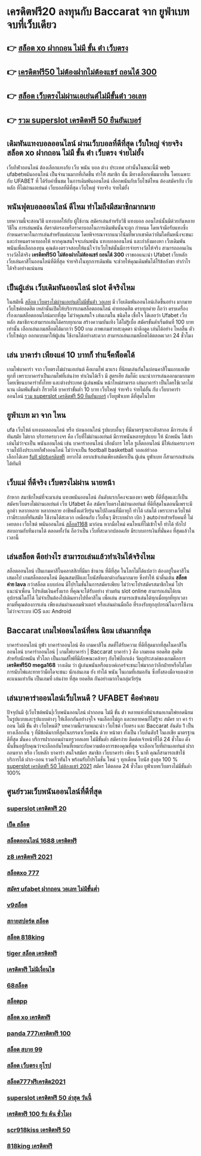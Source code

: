 # เครดิตฟรี20 ลงทุนกับ Baccarat  จาก ยูฟ่าเบท จบที่เว็บเดียว

## 👉 [สล็อต xo ฝากถอน ไม่มี ขั้น ต่ํา เว็บตรง](https://www.ufaeat.com/ufabet-master-login/)
## 👉 [เครดิตฟรี50 ไม่ต้องฝากไม่ต้องแชร์ ถอนได้ 300](https://www.ufaeat.com/)
## 👉 [สล็อต เว็บตรงไม่ผ่านเอเย่นต์ไม่มีขั้นต่ํา วอเลท](https://www.ufaeat.com/regis-ufabet-master-free/)
## 👉 [รวม superslot เครดิตฟรี 50 ยืนยันเบอร์](https://www.ufaeat.com/)

##  เดิมพันแทงบอลออนไลน์ ผ่านเว็บบอลที่ดีที่สุด  เว็บใหญ่ จ่ายจริง **สล็อต xo ฝากถอน ไม่มี ขั้น ต่ํา เว็บตรง** จ่ายไม่ยั้ง

 เว็บกีฬาออนไลน์ ต้องเลือกแทงกับ เว็บ พนัน บอล ต่าง ประเทศ เท่านั้นในขณะนี้มี web ufabetพนันออนไลน์ เป็นจำนวนมากที่เกิดขึ้น ทำให้ สมาชิก นั้น มีทางเลือกเพิ่มมากขึ้น โดยเฉพาะกับ UFABET ที่   ได้รับคำชื่นชม ในการเดิมพันออนไลน์ เลือกพนันกับเว็บไซต์ไหน ต้องสมัครกับ เว็บหลัก ที่ไม่ผ่านเอเย่นต์  เว็บบอลที่ดีที่สุด เว็บใหญ่ จ่ายจริง จ่ายไม่ยั้ง

##  พนันฟุตบอลออนไลน์   ดีไหม  ทำไมถึงมีสมาชิกมากมาย

บทความนี้จะสอนวิธี  แทงบอลให้กับ ผู้ใช้งาน สมัครเล่นสำหรับวิธี แทงบอล ออนไลน์นั้นมีด้วยกันหลายวิธีใน การเล่นพนัน  อัตราต่อรองหรือราคาบอลในการเดิมพันนั้นจะถูก กำหนด โดยเจ้ามือรับแทงซึ่งกำหนดราคาในการเล่นสำหรับแต่ละเกม โดยพิจารณาจากแนวโน้มที่พวกเขาคิดว่าทีมใดทีมหนึ่งจะชนะ และกำหนดราคาบอลให้ หากคุณสนใจจะเล่นพนัน แทงบอลออนไลน์ และกำลังมองหา เว็บเดิมพันพนันเพื่อเลือกลงทุน คุณต้องตรวจสอบให้แน่ใจว่าเว็บไซต์นั้นมีการจ่ายรางวัลให้จริง สามารถถอนเงินรางวัลได้จริง **เครดิตฟรี50 ไม่ต้องฝากไม่ต้องแชร์ ถอนได้ 300** เราขออแนะนำ  Ufabet เว็บหลัก เว็บเล่นคาสิโนออนไลน์ที่ดีที่สุด  จ่ายจริงในทุกการเดิมพัน จะช่วยให้คุณเดิมพันได้ไร้ข้อกังขา  ทำกำไร ได้จริงอย่างแน่นอน

##  เป็นผู้เล่น  เว็บเดิมพันออนไลน์  slot  ดีจริงไหม

 ในสมัยนี้ [สล็อต เว็บตรงไม่ผ่านเอเย่นต์ไม่มีขั้นต่ํา วอเลท](https://www.ufaeat.com/) มี เว็บเดิมพันออนไลน์เกิดขึ้นอย่าง มากมาย เว็บไซค์ยอดฮิต เหล่านั้นเปิดให้บริการเกมสล็อตออนไลน์  ค่ายยอดฮิต ครบทุกค่าย  ถือว่า ครบเครื่อง เรื่องเกมสล็อตออนไลน์มากที่สุด  ไม่ว่าคุณสนใจ เล่นเกมใน ชนิดใด  เชื่อใจ ได้เลยว่า  Ufabet เว็บหลัก สมาชิกจะสามารถเล่นได้ครบทุกเกม สร้างความบันเทิง ได้ไม่รู้เบื่อ สมัครขั้นต่ำเริ่มต้นที่ 100 บาทเท่านั้น เลือกเล่นเกมสล็อตได้มากว่า 500 เกม ภาพเกมสวยสะดุดตา น่าดึงดูด เล่นได้อย่าง ไหลลื่น ตัวเว็บไซค์ถูก ออกแบบมาให้ผู้เล่น ใช้งานได้อย่างสะดวก สามารถเล่นเกมสล็อตได้ตลอดเวลา 24 ชั่วโมง

## เล่น บาคาร่า เพียงแค่ 10 บาทก็ ทำแจ็คพ็อตได้

 เกมไพ่บาคาร่า  จาก  เว็บตรงไม่ผ่านเอเย่นต์  คือเกมไพ่  มาแรง  ที่นิยมเล่นกันในบ่อนคาสิโนแถบเอเชียทุกที่  เพราะบาคาร่าเป็นเกมไพ่ที่เล่นง่าย ทำเงินได้เร็ว มี สูตรเฮีย ล้มโต๊ะ   แนะนำการเล่นออกมามากมาย โดยเซียนบาคาร่าทั้งไทย และต่างประเทศ  ผู้เล่นพนัน หน้าใหม่สามารถ เล่นบาคาร่า เป็นโดยใช้เวลาไม่นาน เดิมพันขั้นต่ำ ก็รวยได้ บาคาร่าขั้นต่ำ 10 บาท  เว็บใหญ่ จ่ายจริง จ่ายไม่อั้น กับ เว็บบาคาร่าออนไลน์  [รวม superslot เครดิตฟรี 50 ยืนยันเบอร์](https://www.ufaeat.com/regis-ufabet-master-free/) เว็บยูฟ่าเบท ดีที่สุดในไทย


## ยูฟ่าเบท มา จาก ไหน

 ufa  เว็บไซต์  แทงบอลออนไลน์    หรือ  บ่อนออนไลน์  รูปแบบอื่นๆ   ที่มีมาตรฐานระดับสากล  มีการเล่น   ที่ทันสมัย    ไม่ยาก บริการครบวงจร   คือ   เว็บที่ไม่ผ่านเอเย่นต์  มีการพนันหลายรูปแบบ ให้ นักพนัน  ได้เข้าเล่นไม่ว่าจะเป็น  พนันออนไลน์   เช่น  บาคาร่าออนไลน์   เสือมังกร  ไฮโล รูเล็ตออนไลน์    มีให้เล่นครบวงจร   รวมไปถึงประเภทกีฬาออนไลน์   ไม่ว่าจะเป็น  football  basketball วอลเล่ย์วอล  
  เลือกได้เลย    [full slotเครดิตฟรี](https://www.ufaeat.com/credit-free-50/) อยากได้   อยากเข้าเล่นเพียงสมัครเป็น ผู้เล่น ยูฟ่าเบท  ก็สามารถเข้าเล่นได้ทันที


##  เว็บแม่ ที่ดีจริง เว็บตรงไม่ผ่าน นายหน้า 

ถ้าหาก สมาชิกใหม่ที่จะมาเล่น แทงพนันออนไลน์ อันดับแรกก็คงจะมองหา web ที่ดีที่สุดและก็เป็น สมัครเว็บตรงไม่ผ่านเอเย่นต์   เว็บ Ufabet คือ สมัครเว็บตรงไม่ผ่านเอเย่นต์  ที่ดีที่สุดในตอนนี้เพราะมีลูกค้า  หลากหลาย หลากหลาย อาชีพตั้งแต่วัยรุ่นจนไปถึงคนที่มีอายุก็ ทำได้ เล่นได้ เพราะทางเว็บไซต์ เรามีระบบที่ทันสมัย ใช้งานได้สะดวก เหมือนกับ เว็บอื่นๆ มีระบบฝาก   เบิก } autoง่ายสำหรับคนที่ ไม่เคยลอง  เว็บไซต์ พนันออนไลน์ [สล็อต1168](https://www.ufaeat.com/ทางเข้ายูฟ่าเบท-ufabet/) มาก่อน หากมือใหม่ คนไหนที่ไม่เข้าใจก็ ทำได้ ทักไปสอบถามกับทีมงานได้ ตลอดทั้งวัน  ถือว่าเป็น เว็บที่สะดวกปลอดภัย มีระบบการเงินที่มั่นคง ที่สุดแล้วในเวลานี้ 


## เล่นสล็อต ดีอย่างไร สามารถเล่นแล้วทำเงินได้จริงไหม

 สล็อตออนไลน์ เป็นเกมคาสิโนคลาสสิกที่มีมา ช้านาน  ที่ดีที่สุด ในโลกไม่ได้แปลว่า ต้องอยู่ในคาสิโนเสมอไป  เกมสล็อตออนไลน์ มีคุณสมบัติและโบนัสที่แตกต่างกันมากมาย ซึ่งทำให้ น่าตื่นเต้น **สล็อต ค่าย lava** กว่าสล็อต แบบก่อน มีโปรโมชั่นในการสมัครเพียบ ไม่ว่าจะโปรสมัครสมาชิกใหม่ โปรแนะนำเพื่อน โปรเติมเงินครั้งแรก ที่คุณจะได้รับอย่าง ท่วมท้น   slot online สามารถเล่นได้บนอุปกรณ์ใดก็ได้ ไม่จำเป็นต้องไปเดินทางไปที่คาสิโน เพื่อเล่น สามารถเข้าเล่นได้ทุกเมื่อทุกที่ทุกเวลาตามที่คุณต้องการเล่น เพียงเล่นผ่านคอมพิวเตอร์ หรือเล่นผ่านมือถือ ที่รองรับทุกอุปกรณ์ในการใช้งาน ไม่ว่าจะระบบ iOS และ Android

##  Baccarat  เกมไพ่ออนไลน์ที่คน นิยม เล่นมากที่สุด

บาคาร่าออนไลน์   ยูฟ่า บาคาร่าออนไลน์  คือ เกมคาสิโน สดที่ได้รับความ ที่ดีที่สุดมากที่สุดในคาสิโนออนไลน์  บาคาร่าออนไลน์ | เกมไพ่บาคาร่า | Baccarat บาคาร่า } คือ เกมยอด ยอดฮิต สุดฮิตสำหรับนักพนัน ทั่วโลก เป็นเกมส์ไพ่ที่มีลักษณะคล้ายๆ กับไพ่ป๊อกเด้ง วัตถุประสงค์ของเกมคือการ **เครดิตฟรี50 mega168** วางเดิม ว่า ผู้เล่นพนันหรือแบงค์เกอร์จะชนะไพ่มากกว่าอีกฝ่ายหรือไม่โดยการนับไพ่และทายว่ามือใดจะชนะ นักเล่นเกม ยัง  ทำได้ พนัน ในเกมที่เสมอกัน ซึ่งทั้งสองมือจบลงด้วยคะแนนเท่ากัน เป็นเกมที่  เล่นง่าย ที่สุด ยอดฮิต กันอย่างมากในกลุ่มวัยรุ่น


## เล่นบาคาร่าออนไลน์เว็บไหนดี ? UFABET คือคำตอบ

ปัจจุบันมี {เว็บไซต์พนัน|เว็บพนันออนไลน์ ฝากถอน ไม่มี ขั้น ต่ํา   หลายแห่งที่นำเสนอเกมไพ่ยอดนิยมในรูปแบบและรูปแบบต่างๆ ให้เลือกกันอย่างจุใจ จนเลือกไม่ถูก และหลายคนก็ไม่รู้จะ  สมัคร บา คา ร่า ถอน ไม่มี ขั้น ต่ํา  เว็บไหนดี? บทความนี้เรามาแนะนำ เว็บไซต์ เว็บตรง และ Baccarat อันดับ 1 เป็นทางเลือกอื่น ๆ ที่มีข้อดีมากที่สุดในบรรดาเว็บพนัน ด้วย หน้าตา ทั้งเป็น  เว็บอันดับ1   ในเอเชีย มาตรฐานดีที่สุด มั่นคง  บริการฝากถอนผ่านทรูวอลเลท ไม่มีขั้นต่ำ   สมัครง่าย ติดต่อเจ้าหน้าที่ได้ 24 ชั่วโมง  ดังนั้นขึ้นอยู่กับคุณว่าจะเลือกอันไหนที่เหมาะกับความต้องการของคุณที่สุด จะเลือกเว็บที่ผ่านเอเย่นต์ ฝากถอนยาก หรือ เว็บหลัก บาคาร่า สนใจสมัคร สมาชิก เว็บบาคาร่า  เพียง 5 นาที คุณก็สามารถเข้าใช้ บริการได้ ฝาก-ถอน รวดเร็วทันใจ พร้อมรับโปรโมชั่น ใหม่ ๆ ทุกเดือน โบนัส สูงสุด 100 % [superslot เครดิตฟรี 50 ไม่ต้องแชร์ 2021](https://www.ufaeat.com/ufabet-master-login/) สมัคร ได้ตลอด 24 ชั่วโมง   ยูฟ่าเบทเว็บตรงไม่มีขั้นต่ำ 100% 

## ศูนย์รวมเว็บพนันออนไลน์ที่ดีที่สุด

### [superslot เครดิตฟรี 20](https://atom.io/themes/ทางเข้า%20ufabet%20ใหม่ล่าสุด%20สมัคร%20ufabet%20ฝากถอน%20ไม่มี%20ขั้นต่ํา%20008%20สล็อต%20สมัครฟรี%20ฟรีเครดิต%20100%)
### [เป็ด สล็อต](https://atom.io/themes/ทางเข้า%20ufabet%20ใหม่ล่าสุด%20spbet99%20เครดิตฟรี%20008%20สล็อต%20สมัครฟรี%20ฟรีเครดิต%20100%)
### [สล็อตออนไลน์ 1688 เครดิตฟรี](https://atom.io/themes/ทางเข้า%20ufabet%20ใหม่ล่าสุด%20สล็อต%20xo%20888%20วอ%20ล%20เล็%20ต%20008%20สล็อต%20สมัครฟรี%20ฟรีเครดิต%20100%)
### [z8 เครดิตฟรี 2021](https://atom.io/themes/ทางเข้า%20ufabet%20ใหม่ล่าสุด%20สล็อต%20ฟรีเครดิต%20ไม่ต้องฝาก%20ไม่ต้องแชร์%20008%20สล็อต%20สมัครฟรี%20ฟรีเครดิต%20100%)
### [สล็อตxo 777](https://atom.io/themes/ทางเข้า%20ufabet%20ใหม่ล่าสุด%20สมัคร%20ufabet%20ฝากถอน%20วอเลท%20008%20สล็อต%20สมัครฟรี%20ฟรีเครดิต%20100%)
### [สมัคร ufabet ฝากถอน วอเลท ไม่มีขั้นต่ำ](https://atom.io/themes/ทางเข้า%20ufabet%20ใหม่ล่าสุด%20ข้อดี%20สมัคร%20ufabet%20008%20สล็อต%20สมัครฟรี%20ฟรีเครดิต%20100%)
### [v9สล็อต](https://atom.io/themes/ทางเข้า%20ufabet%20ใหม่ล่าสุด%20สล็อต%20pg%20ทดลองเล่น%20008%20สล็อต%20สมัครฟรี%20ฟรีเครดิต%20100%)
### [สกายสปอร์ต สล็อต](https://atom.io/themes/ทางเข้า%20ufabet%20ใหม่ล่าสุด%20สล็อต%20pg%20เว็บตรง%20ไม่ผ่านเอเย่นต์%20008%20สล็อต%20สมัครฟรี%20ฟรีเครดิต%20100%)
### [สล็อต 818king](https://atom.io/themes/ทางเข้า%20ufabet%20ใหม่ล่าสุด%20เครดิตฟรีpg%20008%20สล็อต%20สมัครฟรี%20ฟรีเครดิต%20100%)
### [tiger สล็อต เครดิตฟรี](https://atom.io/themes/ทางเข้า%20ufabet%20ใหม่ล่าสุด%20เล่น%20สล็อต%20เว็บ%20ไหน%20ดี%20008%20สล็อต%20สมัครฟรี%20ฟรีเครดิต%20100%)
### [เครดิตฟรี ไม่มีเงื่อนไข](https://atom.io/themes/ทางเข้า%20ufabet%20ใหม่ล่าสุด%20ap123สล็อต%20008%20สล็อต%20สมัครฟรี%20ฟรีเครดิต%20100%)
### [68สล็อต](https://atom.io/themes/ทางเข้า%20ufabet%20ใหม่ล่าสุด%20superslot%20เครดิตฟรี%2050%20ยืนยันเบอร์%20ใหม่ล่าสุด2022%20008%20สล็อต%20สมัครฟรี%20ฟรีเครดิต%20100%)
### [สล็อตpp](https://atom.io/themes/ทางเข้า%20ufabet%20ใหม่ล่าสุด%20เกม%20ออนไลน์%20สล็อต%20008%20สล็อต%20สมัครฟรี%20ฟรีเครดิต%20100%)
### [สล็อต xo เครดิตฟรี](https://atom.io/themes/ทางเข้า%20ufabet%20ใหม่ล่าสุด%20สล็อต%20ทดลองเล่นฟรี%20ถอนได้%202021%20008%20สล็อต%20สมัครฟรี%20ฟรีเครดิต%20100%)
### [panda 777เครดิตฟรี 100](https://atom.io/themes/ทางเข้า%20ufabet%20ใหม่ล่าสุด%20สล็อต%20xo555%20008%20สล็อต%20สมัครฟรี%20ฟรีเครดิต%20100%)
### [สล็อต สบาย 99](https://atom.io/themes/ทางเข้า%20ufabet%20ใหม่ล่าสุด%20ซุปเปอร์%20สล็อต%20th%20008%20สล็อต%20สมัครฟรี%20ฟรีเครดิต%20100%)
### [สล็อต เว็บตรง ยุโรป](https://atom.io/themes/ทางเข้า%20ufabet%20ใหม่ล่าสุด%20สล็อต%20เว็บ%20ใหม่%20008%20สล็อต%20สมัครฟรี%20ฟรีเครดิต%20100%)
### [สล็อต777ฟรีเครดิต2021](https://atom.io/themes/ทางเข้า%20ufabet%20ใหม่ล่าสุด%20eazyslot%20เครดิตฟรี%20008%20สล็อต%20สมัครฟรี%20ฟรีเครดิต%20100%)
### [superslot เครดิตฟรี 50 ล่าสุด วันนี้](https://atom.io/themes/ทางเข้า%20ufabet%20ใหม่ล่าสุด%20998สล็อต%20008%20สล็อต%20สมัครฟรี%20ฟรีเครดิต%20100%)
### [เครดิตฟรี 100 รับ ต้น ชั่วโมง](https://atom.io/themes/ทางเข้า%20ufabet%20ใหม่ล่าสุด%20wow%20slot%20666เครดิตฟรี%20008%20สล็อต%20สมัครฟรี%20ฟรีเครดิต%20100%)
### [scr918kiss เครดิตฟรี 50](https://atom.io/themes/ทางเข้า%20ufabet%20ใหม่ล่าสุด%20เครดิตฟรี68%20008%20สล็อต%20สมัครฟรี%20ฟรีเครดิต%20100%)
### [818king เครดิตฟรี](https://atom.io/themes/ทางเข้า%20ufabet%20ใหม่ล่าสุด%20998สล็อต%20008%20สล็อต%20สมัครฟรี%20ฟรีเครดิต%20100%)